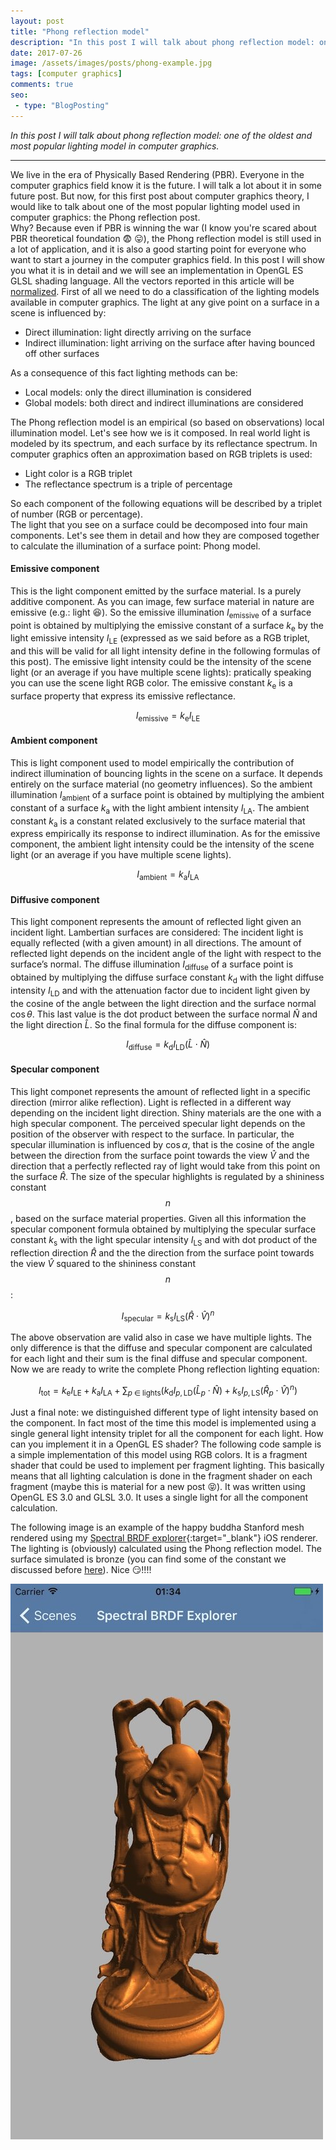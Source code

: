```yaml
---
layout: post
title: "Phong reflection model"
description: "In this post I will talk about phong reflection model: one of the oldest and most popular lighting model in computer graphics."
date: 2017-07-26
image: /assets/images/posts/phong-example.jpg
tags: [computer graphics]
comments: true
seo:
 - type: "BlogPosting"
---
```


*In this post I will talk about phong reflection model: one of the oldest and most popular lighting model in computer graphics.*

---

We live in the era of Physically Based Rendering (PBR). Everyone in the computer graphics field know it is the future. I will talk a lot about 
it in some future post. But now, for this first post about computer graphics theory, I would like to talk about one of the most popular 
lighting model used in computer graphics: the Phong reflection post.  
Why? Because even if PBR is winning the war (I know you're scared about PBR theoretical foundation :fearful: :stuck_out_tongue:), the 
Phong reflection model is still used in a lot of application, and it is also a good starting point for everyone who 
want to start a journey in the computer graphics field.
In this post I will show you what it is in detail and we will see an implementation in OpenGL ES GLSL shading language. All 
the vectors reported in this article will be [normalized](https://en.wikipedia.org/wiki/Unit_vector "unit vector").
First of all we need to do a classification of the lighting models available in computer graphics. 
The light at any give point on a surface in a scene is influenced by:  

* Direct illumination: light directly arriving on the surface
* Indirect illumination: light arriving on the surface after having bounced off other surfaces  

As a consequence of this fact lighting methods can be:  

* Local models: only the direct illumination is considered
* Global models: both direct and indirect illuminations are considered  

The Phong reflection model is an empirical (so based on observations) local illumination model.
Let's see how we is it composed. 
In real world light is modeled by its spectrum, and each surface by its reflectance spectrum.
In computer graphics often an approximation based on RGB triplets is used:  

* Light color is a RGB triplet 
* The reflectance spectrum is a triple of percentage

So each component of the following equations will be described by a triplet of number (RGB or percentage).  
The light that you see on a surface could be decomposed into four main components. Let's see them in detail and how they are 
composed together to calculate the illumination of a surface point: Phong model.

#### **Emissive component**
This is the light component emitted by the surface material. Is a purely additive component. As you can image, few surface 
material in nature are emissive (e.g.: light  :laughing:). So the emissive illumination $I_{\text{emissive}}$ of a surface 
point is obtained by multiplying the emissive constant of a surface $k_{\text{e}}$ by the light emissive intensity $I_{\text{LE}}$ 
(expressed as we said before as a RGB triplet, and this will be valid for all light intensity define in the following formulas of this post). 
The emissive light intensity could be the intensity of the scene light (or an average if you have multiple scene lights): pratically 
speaking you can use the scene light RGB color. The emissive constant $k_{\text{e}}$ is a surface property that express its emissive 
reflectance.

$$I_{\text{emissive}}=k_{\text{e}}I_{\text{LE}}$$
  
  
#### **Ambient component**
This is light component used to model empirically the contribution of indirect illumination of bouncing lights in the 
scene on a surface. It depends entirely on the surface material (no geometry influences). So the ambient 
illumination $I_{\text{ambient}}$ of a surface point is obtained by multiplying the ambient constant of a 
surface $k_{\text{a}}$ with the light ambient intensity $I_{\text{LA}}$. The ambient constant $k_{\text{a}}$ is a 
constant related exclusively to the surface material that express empirically its response to indirect illumination. 
As for the emissive component, the ambient light intensity could be the intensity of the scene light (or an average if 
you have multiple scene lights).

$$I_{\text{ambient}}=k_{\text{a}}I_{\text{LA}}$$
  
  
#### **Diffusive component**  
This light component represents  the amount of reflected light given an incident light. Lambertian surfaces are considered: 
The incident light is equally reflected (with a given amount) in all directions. The amount of reflected light depends on 
the incident angle of the light with respect to the surface’s normal. The diffuse illumination $I_{\text{diffuse}}$ of a 
surface point is obtained by multiplying the diffuse surface constant $k_{\text{d}}$ with the light diffuse intensity $I_{\text{LD}}$ 
and with the attenuation factor due to incident light given by the cosine of the angle between the light direction and the surface 
normal $\cos\theta$.  This last value is the dot product between the surface normal ${\hat {N}}$ and the light direction ${\hat {L}}$. 
So the final formula for the diffuse component is:

$$I_{\text{diffuse}}=k_{\text{d}}I_{\text{LD}}({\hat {L}}\cdot{\hat {N}})$$
  
  
#### **Specular component**
This light componet represents the amount of reflected light in a specific direction (mirror alike reflection). Light is 
reflected in a different way depending on the incident light direction. Shiny materials are the one with a high specular component. 
The perceived specular light depends on the position of the observer with respect to the surface. In particular, the specular 
illumination is influenced by $\cos\alpha$, that is the cosine of the angle between the direction from the surface point towards 
the view ${\hat {V}}$ and the direction that a perfectly reflected ray of light would take from this point on the surface ${\hat {R}}$. 
The size of the specular highlights is regulated by a shininess constant $$n$$, based on the surface material properties. Given all this 
information the specular component formula obtained by multiplying the specular surface constant $k_{\text{s}}$ with the light specular 
intensity $I_{\text{LS}}$ and with dot product of the reflection direction ${\hat {R}}$ and the the direction from the surface 
point towards the view ${\hat {V}}$ squared to the shininess constant $$n$$:

$$I_{\text{specular}}=k_{\text{s}}I_{\text{LS}}({\hat {R}}\cdot {\hat {V}})^{n}$$

The above observation are valid also in case we have multiple lights. The only difference is that the diffuse and specular 
component are calculated for each light and their sum is the final diffuse and specular component.
Now we are ready to write the complete Phong reflection lighting equation:

$$I_{\text{tot}}=k_{\text{e}}I_{\text{LE}}+k_{\text{a}}I_{\text{LA}}+\sum _{p\;\in \;{\text{lights}}}(k_{\text{d}}I_{p,{\text{LD}}} ({\hat {L}}_{p}\cdot {\hat {N}})+k_{\text{s}}I_{p,{\text{LS}}}({\hat {R}}_{p}\cdot {\hat {V}})^{n})$$

Just a final note: we distinguished different type of light intensity based on the component. In fact most of the time this model is 
implemented using a single general light intensity triplet for all the component for each light.
How can you implement it in a OpenGL ES shader? The following code sample is a simple implementation of this model using RGB colors. 
It is a fragment shader that could be used to implement per fragment lighting. This basically means that all lighting calculation is 
done in the fragment shader on each fragment (maybe this is material for a new post :stuck_out_tongue_closed_eyes:). It was written 
using OpenGL ES 3.0 and GLSL 3.0. It uses a single light for all the component calculation.

<script src="https://gist.github.com/chicio/d983fff6ff304bd55bebd6ff05a2f9dd.js"></script>

The following image is an example of the happy buddha Stanford mesh rendered using my [Spectral BRDF explorer](https://github.com/chicio/Spectral-BRDF-Explorer "Spectral BRDF explorer"){:target="_blank"} iOS renderer. The lighting is (obviously) calculated using the Phong reflection model. The surface simulated is bronze (you can find some of the constant we discussed before [here](http://devernay.free.fr/cours/opengl/materials.html "phong lighting constants")).
Nice :smirk:!!!! 

![phong example - spectral brdf explorer](/assets/images/posts/phong-example.jpg "phong example - spectral brdf explorer")

